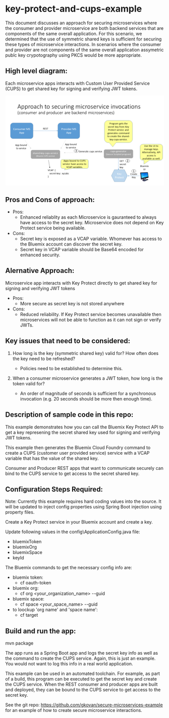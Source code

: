 # key-protect-and-cups-example

This document discusses an approach for securing microservices where the consumer and provider microservice are both backend services that are components of the same overall application.  For this scenario, we determined that the use of symmetric shared keys is sufficient for securing these types of microservice interactions.  In scenarios where the consumer and provider are not components of the same overall application assymetric publc key crypotography using PKCS would be more appropriate.


High level diagram:
-------------------
Each microservice apps interacts with Custom User Provided Service (CUPS) to get shared key for signing and verifying JWT tokens.

![Link to image](diagram.png?raw=true)

Pros and Cons of approach:
---------------------------
- Pros:
   - Enhanced reliablity as each Microservice is gauranteed to always have access to the secret key.  Microservice does not depend on Key Protect service being available. 
- Cons:
   - Secret key is exposed as a VCAP variable.  Whomever has access to the Bluemix account can discover the secret key.
   - Secret key in VCAP variable should be Base64 encoded for enhanced security.

Alernative Approach: 
---------------------

Microservice app interacts with Key Protect directly to get shared key for signing and verifying JWT tokens
- Pros:
   - More secure as secret key is not stored anywhere
- Cons:
   - Reduced reliability.  If Key Protect service becomes unavailable then microservices will not be able to function as it can not sign or verify JWTs.


Key issues that need to be considered:
--------------------------------------
1) How long is the key (symmetric shared key) valid for?  How often does the key need to be refreshed?
   - Policies need to be established to determine this.
   
2) When a consumer microservice generates a JWT token,  how long is the token valid for?
   - An order of magnitude of seconds is sufficient for a synchronous invocation (e.g. 20 seconds should be more then enough time).

Description of sample code in this repo:
-------------------------------------------
This example demonstrates how you can call the Bluemix Key Protect API to get a key represening the secret shared key used for signing and verifying JWT tokens.

This example then generates the Bluemix Cloud Foundry command to create a CUPS (customer user provided service) service with a VCAP variable that has the value of the shared key.

Consumer and Producer REST apps that want to communicate securely can bind to the CUPS service to get access to the secret shared key.


Configuration Steps Required:
-----------------------------
Note: Currently this example requires hard coding values into the source.  It will be updated to inject config properties using Spring Boot injection using property files.

Create a Key Protect service in your Bluemix account and create a key.

Update following values in the config\ApplicationConfig.java file:
   - bluemixToken
   - bluemixOrg
   - bluemixSpace
   - keyId

The Bluemix commands to get the necessary config info are:    
   - bluemix token: 
       - cf oauth-token
   - bluemix org:  
       - cf org <your_organization_name> --guid
   - bluemix space: 
       - cf space <your_space_name> --guid
   - to loockup 'org name' and 'space name': 
       - cf target

Build and run the app:
------------------------
mvn package

The app runs as a Spring Boot app and logs the secret key info as well as the command to create the CUPS service.
Again, this is just an example.  You would not want to log this info in a real world application.

This example can be used in an automated toolchain.
For example, as part of a build, this program can be executed to get the secret key and create the CUPS service. When the REST consumer and producer apps are built and deployed, they can be bound to the CUPS service to get access to the secret key.

See the git repo: https://github.com/gkovan/secure-microservices-example  for an example of how to create secure microservice interactions.
   

